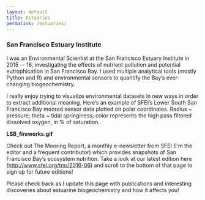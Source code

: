 ```yaml
---
layout: default
title: Estuaries
permalink: /estuaries/
---
```


### San Francisco Estuary Institute
I was an Environmental Scientist at the San Francisco Estuary Institute in 2015 -- 16, investigating the effects of nutrient pollution and potential eutrophication in San Francisco Bay. I used multiple analytical tools (mostly Python and R) and environmental sensors to quantify the Bay’s ever-changing biogeochemistry.

I really enjoy trying to visualize environmental datasets in new ways in order to extract additional meaning. Here’s an example of SFEI’s Lower South San Francisco Bay moored sensor data plotted on polar coordinates. Radius ~ pressure; theta ~ tidal springiness; color represents the high pass filtered dissolved oxygen, in % of saturation.

**LSB_fireworks.gif**

Check out The Mooring Report, a monthly e-newsletter from SFEI (I’m the editor and a frequent contributor) which provides snapshots of San Francisco Bay’s ecosystem nutrition. Take a look at our latest edition here (http://www.sfei.org/tmr/2016-06) and scroll to the bottom of that page to sign up for future editions!

Please check back as I update this page with publications and interesting discoveries about estuarine biogeochemistry and how it affects you!
